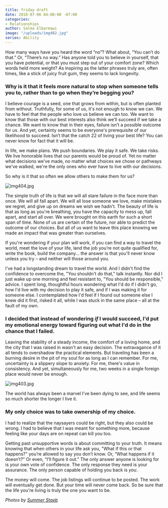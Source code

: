 ```yaml
---
title: friday draft
date: 2018-07-06 04:00:00 -07:00
categories:
- Relationships
author: Salma Elbarmawi
image: "/uploads/img402.jpg"
series: Ability
---
```


How many ways have you heard the word “no”? What about, “You can’t do that.” Or, “There’s no way.” Has anyone told you to believe in yourself, that you have potential, or that you must step out of your comfort zone? Which words held more weight? As inspiring as the latter phrases truly are, often times, like a stick of juicy fruit gum, they seems to lack longevity. 

### Why is it that it feels more natural to stop when someone tells you to, rather than to go when they’re begging you? 

I believe courage is a seed, one that grows from within, but is often planted from without. Truthfully, for some of us, it's not enough to know we can. We have to feel that the people who love us believe we can too. We want to know that those with our best interests also think we’ll succeed if we take a chance. We want to know that in their eyes, failure isn’t a possible outcome for us. And yet, certainty seems to be everyone's prerequisite of our likelihood to succeed. Isn’t that the catch 22 of living your best life? You can never know for fact that it will be. 

In life, we make plans. We push boundaries. We play it safe. We take risks. We live honorable lives that our parents would be proud of. Yet no matter what decisions we've made, no matter what choices we chose or pathways we've walked, we're the only ones who ever have to live with our decisions. 

So why is it that so often we allow others to make them for us? 

![img404.jpg](/uploads/img404.jpg)

The simple truth of life is that we will all stare failure in the face more than once. We will all fall apart. We will all lose someone we love, make mistakes we regret, and give up on dreams we wish we hadn't. The beauty of life is that as long as you're breathing, you have the capacity to mess up, fall apart, and start all over. We were brought on this earth for such a short span of time. None of us are certain of the future, nor able to predict the outcome of our choices. But all of us want to leave this place knowing we made an impact that was greater than ourselves. 

If you're wondering if your plan will work, if you can find a way to travel the world, meet the love of your life, land the job you’re not quite qualified for, write the book, build the company... the answer is that you'll never know unless you try – and neither will those around you. 

I've had a longstanding dream to travel the world. And I didn't find the confidence to overcome the, "You shouldn't do that," talk instantly. Nor did I just wake up one morning and feel resistant to, "You should be responsible," advice. I spent long, thoughtful hours wondering what I'd do if I didn't go, how I'd live with my decision to play it safe, and if I was making it for someone else. I contemplated how I'd feel if I found out someone else I knew did it first, risked it all, while I was stuck in the same place – all at the fault of my own. 

### I decided that instead of wondering _if_ I would succeed, I'd put my emotional energy toward figuring out what I'd do in the chance that I failed. 

Leaving the stability of a steady income, the comfort of a loving home, and the city that I was raised in wasn't an easy decision. The extravagance of it all tends to overshadow the practical elements. But traveling has been a burning desire in the pit of my soul for as long as I can remember. For me, uncertainty is a slippery slope to anxiety. For me, there's value in consistency. And yet, simultaneously for me, two weeks in a single foreign place would never be enough. 

![img403.jpg](/uploads/img403.jpg)

The world has always been a marvel I’ve been dying to see, and life seems so much shorter the longer I live it. 

### My only choice was to take ownership of my choice. 

I had to realize that the naysayers could be right, but they also could be wrong. I had to believe that I was meant for something more, because feeling like your days are on repeat can kill you too. 

Getting past unsupportive words is about committing to your truth. It means knowing that when others in your life ask you, "What if this or that happens?" you’re allowed to say you don’t know. Or, “What happens if it doesn’t?” Or even, “I’ll figure it out.” The only answer anyone is looking for is your own vote of confidence. The only response they need is your assurance. The only person capable of holding you back is _you_. 

The money will come. The job listings will continue to be posted. The work will eventually get done. But your time will never come back. So be sure that the life you're living is truly the one you want to be. 

_Photos by [Summer Staeb](https://www.instagram.com/summerstaeb/)_ 